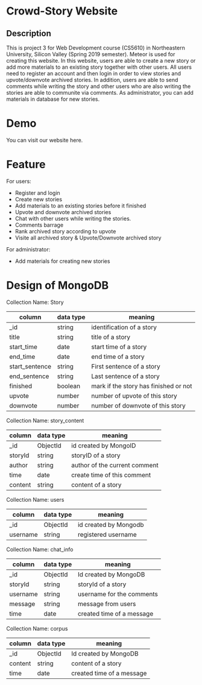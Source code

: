 # Crowd-Story Website
## Description
This is project 3 for Web Development course (CS5610) in Northeastern University, Silicon Valley (Spring 2019 semester). Meteor is used for creating this website. In this website, users are able to create a new story or add more materials to an existing story together with other users. All users need to register an account and then login in order to view stories and upvote/downvote archived stories. In addition, users are able to send comments while writing the story and other users who are also writing the stories are able to communite via comments. As administrator, you can add materials in database for new stories.

# Demo
You can visit our website here.

# Feature
For users:
   * Register and login
   * Create new stories
   * Add materials to an existing stories before it finished
   * Upvote and downvote archived stories
   * Chat with other users while writing the stories.
   * Comments barrage
   * Rank archived story according to upvote
   * Visite all archived story & Upvote/Downvote archived story
   
For administrator:
   * Add materials for creating new stories
   
# Design of MongoDB
Collection Name: Story

| column | data type | meaning |
|-------|-----|------|
| _id | string | identification of a story |
| title | string | title of a story |
| start_time | date | start time of a story |
| end_time | date | end time of a story |
| start_sentence | string | First sentence of a story |
| end_sentence | string | Last sentence of a story |
| finished | boolean | mark if the story has finished or not |
| upvote | number | number of upvote of this story |
| downvote | number | number of downvote of this story |

Collection Name: story_content

| column | data type | meaning |
|-------|-----|------|
| _id | ObjectId | id created by MongoID |
| storyId | string | storyID of a story |
| author | string | author of the current comment |
| time | date | create time of this comment |
| content | string | content of a story |
   
Collection Name: users

| column | data type | meaning |
|-------|-----|------|
| _id | ObjectId | id created by Mongodb |
| username | string | registered username |

Collection Name: chat_info

| column | data type | meaning |
|-------|-----|------|
| _id | ObjectId | Id created by MongoDB |
| storyId | string | storyId of a story |
| username | string | username for the comments |
| message | string | message from users |
| time | date | created time of a message |

Collection Name: corpus

| column | data type | meaning |
|-------|-----|------|
| _id | ObjectId | Id created by MongoDB |
| content | string | content of a story |
| time | date | created time of a message |
